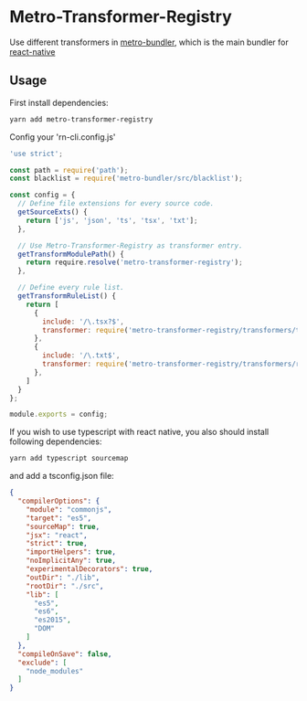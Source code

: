 # Metro-Transformer-Registry

Use different transformers in [metro-bundler](https://npmjs.com/package/metro-bundler), which is the main bundler for [react-native](https://facebook.github.io/react-native)

## Usage

First install dependencies:

```bash
yarn add metro-transformer-registry
```

Config your 'rn-cli.config.js'

```javascript
'use strict';

const path = require('path');
const blacklist = require('metro-bundler/src/blacklist');

const config = {
  // Define file extensions for every source code.
  getSourceExts() {
    return ['js', 'json', 'ts', 'tsx', 'txt'];
  },

  // Use Metro-Transformer-Registry as transformer entry.
  getTransformModulePath() {
    return require.resolve('metro-transformer-registry');
  },

  // Define every rule list.
  getTransformRuleList() {
    return [
      {
        include: '/\.tsx?$',
        transformer: require('metro-transformer-registry/transformers/typescript'),
      },
      {
        include: '/\.txt$',
        transformer: require('metro-transformer-registry/transformers/raw'),
      },
    ]
  }
};

module.exports = config;
```

If you wish to use typescript with react native, you also should install following dependencies: 

```bash
yarn add typescript sourcemap
```

and add a tsconfig.json file:

```json
{
  "compilerOptions": {
    "module": "commonjs",
    "target": "es5",
    "sourceMap": true,
    "jsx": "react",
    "strict": true,
    "importHelpers": true,
    "noImplicitAny": true,
    "experimentalDecorators": true,
    "outDir": "./lib",
    "rootDir": "./src",
    "lib": [
      "es5",
      "es6",
      "es2015",
      "DOM"
    ]
  },
  "compileOnSave": false,
  "exclude": [
    "node_modules"
  ]
}
```
